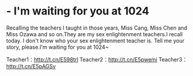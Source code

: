 # - I'm waiting for you at 1024

Recalling the teachers I taught in those years, Miss Cang, Miss Chen and Miss Ozawa and so on.They are my sex enlightenment teachers.I recall today. I don't know who your sex enlightenment teacher is. Tell me your story, please.I'm waiting for you at 1024~

Teacher1：http://t.cn/E598trl    Teacher2：http://t.cn/E5pwemi     Teacher3：http://t.cn/E5pAGSv
